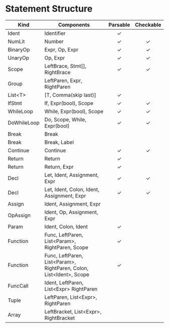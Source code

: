 # Statement Structure
| Kind | Components | Parsable | Checkable |
| - | - | :-: | :-: |
| Ident | Identifier | ✓ |
| NumLit | Number | ✓ | ✓ |
| BinaryOp | Expr, Op, Expr | ✓ | ✓ |
| UnaryOp | Op, Expr | ✓ | ✓ |
| Scope | LeftBrace, Stmt[], RightBrace | ✓ | ✓ |
| Group | LeftParen, Expr, RightParen |
| List&lt;T&gt; | [T, Comma(skip last)] | ✓ |
| IfStmt | If, Expr(bool), Scope | ✓ | ✓ |
| WhileLoop | While, Expr(bool), Scope | ✓ | ✓ |
| DoWhileLoop | Do, Scope, While, Expr(bool) | ✓ | ✓ |
| Break | Break |
| Break | Break, Label |
| Continue | Continue | ✓ | ✓ |
| Return | Return | ✓ |
| Return | Return, Expr | ✓ |
| Decl | Let, Ident, Assignment, Expr | ✓ | ✓ |
| Decl | Let, Ident, Colon, Ident, Assignment, Expr | ✓ | ✓ |
| Assign | Ident, Assignment, Expr |
| OpAssign | Ident, Op, Assignment, Expr |
| Param | Ident, Colon, Ident | ✓ |
| Function | Func, LeftParen, List&lt;Param&gt;, RightParen, Scope | ✓ |
| Function | Func, LeftParen, List&lt;Param&gt;, RightParen, Colon, List&lt;Ident&gt;, Scope | ✓ |
| FuncCall | Ident, LeftParen, List&lt;Expr&gt; RightParen | 
| Tuple | LeftParen, List&lt;Expr&gt;, RightParen |
| Array | LeftBracket, List&lt;Expr&gt;, RightBracket |